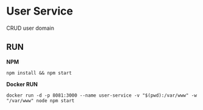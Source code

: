 # User Service

CRUD user domain

## RUN

**NPM**

`npm install && npm start`

**Docker RUN**

`docker run -d -p 8081:3000 --name user-service -v "$(pwd):/var/www" -w  "/var/www" node npm start`